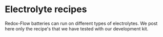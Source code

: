 # Electrolyte recipes

Redox-Flow batteries can run on different types of electrolytes. 
We post here only the recipe's that we have tested with our development kit.

